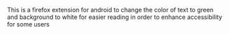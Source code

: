 This is a firefox extension for android to change the color of text to green
and background to white for easier reading in order to enhance accessibility for some users
